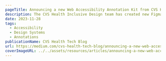 ```yaml
---
pageTitle: Announcing a new Web Accessibility Annotation Kit from CVS Health Inclusive Design
description: The CVS Health Inclusive Design team has created new Figma annotation kits for multiple platforms. Today, we are releasing the first of these tools for annotating web accessibility. Our hope is that the Design and Accessibility disciplines use and improve on them so that the internet as a whole may become more accessible.
date: 2023-11-28
tags:
  - Accessibility
  - Design Systems
  - Annotations
publicationName: CVS Health Tech Blog
url: https://medium.com/cvs-health-tech-blog/announcing-a-new-web-accessibility-annotation-kit-from-inclusive-design-607bc23ba419
coverImageURL: ../../assets/resources/articles/announcing-a-new-web-accessibility-annotation-kit-from-cvs-health-inclusive-design.png
---
```


